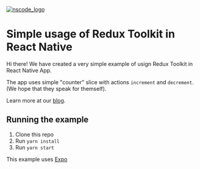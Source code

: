 [![nscode_logo](https://media-exp1.licdn.com/dms/image/C560BAQG6994oN53qSw/company-logo_200_200/0?e=2159024400&v=beta&t=edvofm6XlTomZUMN4RXmpW5riNulh0VO4tRn9WLxNXs)](https://nscode.eu/)

# Simple usage of Redux Toolkit in React Native

Hi there! We have created a very simple example of usign Redux Toolkit in React Native App.

The app uses simple "counter" slice with actions `increment` and `decrement`. (We hope that they speak for themself).

Learn more at our [blog](https://www.nscode.eu/blog).

## Running the example

1. Clone this repo
2. Run `yarn install`
3. Run `yarn start`

This example uses [Expo](https://reactnative.dev/docs/environment-setup)

